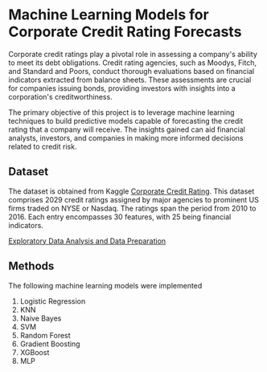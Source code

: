 # Machine Learning Models for Corporate Credit Rating Forecasts

Corporate credit ratings play a pivotal role in assessing a company's ability to meet its debt obligations. Credit rating agencies, such as Moodys, Fitch, and Standard and Poors, conduct thorough evaluations based on financial indicators extracted from balance sheets. These assessments are crucial for companies issuing bonds, providing investors with insights into a corporation's creditworthiness.

The primary objective of this project is to leverage machine learning techniques to build predictive models capable of forecasting the credit rating that a company will receive. The insights gained can aid financial analysts, investors, and companies in making more informed decisions related to credit risk.

## Dataset

The dataset is obtained from Kaggle [Corporate Credit Rating](https://www.kaggle.com/datasets/agewerc/corporate-credit-rating/data).
This dataset comprises 2029 credit ratings assigned by major agencies to prominent US firms traded on NYSE or Nasdaq. The ratings span the period from 2010 to 2016. Each entry encompasses 30 features, with 25 being financial indicators. 

[Exploratory Data Analysis and Data Preparation](dataset-description)

## Methods

The following machine learning models were implemented

1. Logistic Regression
2. KNN
3. Naive Bayes
4. SVM
5. Random Forest
6. Gradient Boosting
7. XGBoost
8. MLP

